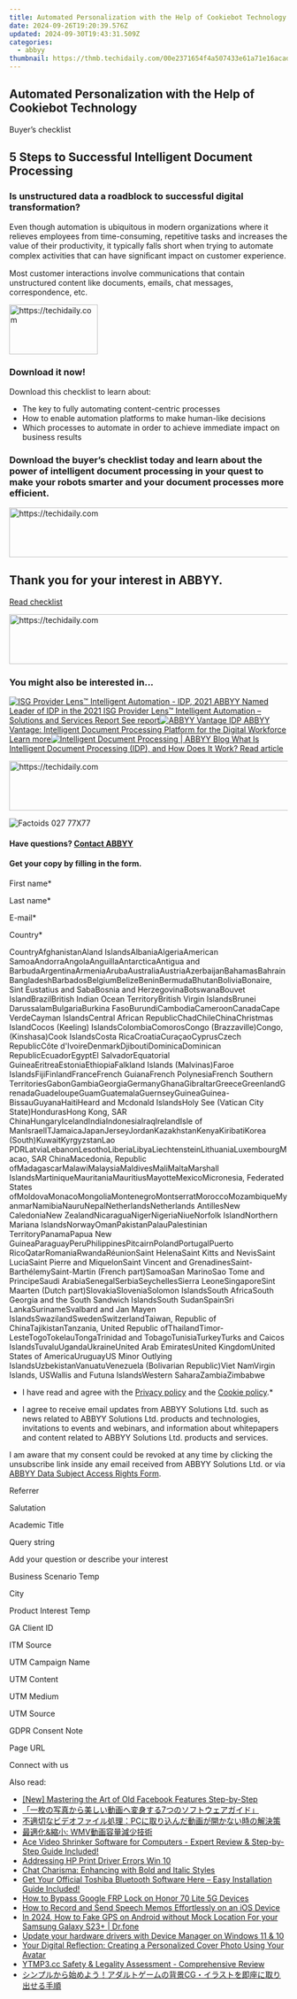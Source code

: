 ```yaml
---
title: Automated Personalization with the Help of Cookiebot Technology
date: 2024-09-26T19:20:39.576Z
updated: 2024-09-30T19:43:31.509Z
categories:
  - abbyy
thumbnail: https://thmb.techidaily.com/00e2371654f4a507433e61a71e16acad038e975f76e67d8ab6a2071887eda993.jpg
---
```


## Automated Personalization with the Help of Cookiebot Technology

Buyer’s checklist

## 5 Steps to Successful Intelligent Document Processing

### Is unstructured data a roadblock to successful digital transformation?

Even though automation is ubiquitous in modern organizations where it relieves employees from time-consuming, repetitive tasks and increases the value of their productivity, it typically falls short when trying to automate complex activities that can have signiﬁcant impact on customer experience.

Most customer interactions involve communications that contain unstructured content like documents, emails, chat messages, correspondence, etc.

<!-- affiliate ads begin -->
<a href="https://aligracehair.sjv.io/c/5597632/2135396/19272" target="_top" id="2135396">
  <img src="//a.impactradius-go.com/display-ad/19272-2135396" border="0" alt="https://techidaily.com" width="160" height="90"/>
</a>
<img height="0" width="0" src="https://aligracehair.sjv.io/i/5597632/2135396/19272" style="position:absolute;visibility:hidden;" border="0" />
<!-- affiliate ads end -->

### Download it now!

Download this checklist to learn about:

* The key to fully automating content-centric processes
* How to enable automation platforms to make human-like decisions
* Which processes to automate in order to achieve immediate impact on business results

### Download the buyer’s checklist today and learn about the power of intelligent document processing in your quest to make your robots smarter and your document processes more efficient.

<!-- affiliate ads begin -->
<a href="https://unicoeye.pxf.io/c/5597632/2134228/18498" target="_top" id="2134228">
  <img src="//a.impactradius-go.com/display-ad/18498-2134228" border="0" alt="https://techidaily.com" width="728" height="90"/>
</a>
<img height="0" width="0" src="https://unicoeye.pxf.io/i/5597632/2134228/18498" style="position:absolute;visibility:hidden;" border="0" />
<!-- affiliate ads end -->

## Thank you for your interest in ABBYY.

[Read checklist](https://abbyy.com/-/jssmedia/project/abbyy/abbyy/insights/resource-center/pdfs/checklist-5-steps-success-intelligent-document-processing-en.pdf "Read checklist") 

<!-- affiliate ads begin -->
<a href="https://aligracehair.sjv.io/c/5597632/1885932/19272" target="_top" id="1885932">
  <img src="//a.impactradius-go.com/display-ad/19272-1885932" border="0" alt="https://techidaily.com" width="728" height="90"/>
</a>
<img height="0" width="0" src="https://aligracehair.sjv.io/i/5597632/1885932/19272" style="position:absolute;visibility:hidden;" border="0" />
<!-- affiliate ads end -->

### You might also be interested in...

[![ISG Provider Lens™ Intelligent Automation - IDP, 2021](https://static2.abbyy.com/abbyycommedia/35251/145-ia-solutionsandservices-idp-360x232.jpg) ABBYY Named Leader of IDP in the 2021 ISG Provider Lens™ Intelligent Automation – Solutions and Services Report See report](https://digital.abbyy.com/hubfs/documents/content/analystreport-intelligent-document-processing-isg-provider-lens-en.pdf "ABBYY Named Leader of IDP in the 2021 ISG Provider Lens™ Intelligent Automation – Solutions and Services Report ")[![ABBYY Vantage IDP](https://static4.abbyy.com/abbyycommedia/34808/vantage-new-product-video.jpg) ABBYY Vantage: Intelligent Document Processing Platform for the Digital Workforce Learn more](https://www.abbyy.com/vantage/ "ABBYY Vantage: Intelligent Document Processing Platform for the Digital Workforce")[![Intelligent Document Processing | ABBYY Blog](https://static1.abbyy.com/abbyycommedia/34870/ap-content-2-848x444.jpg) What Is Intelligent Document Processing (IDP), and How Does It Work? Read article](https://www.abbyy.com/blog/intelligent-document-processing/ "What Is Intelligent Document Processing (IDP), and How Does It Work?") 

<!-- affiliate ads begin -->
<a href="https://appsumo.8odi.net/c/5597632/2082538/7443" target="_top" id="2082538">
  <img src="//a.impactradius-go.com/display-ad/7443-2082538" border="0" alt="https://techidaily.com" width="728" height="90"/>
</a>
<img height="0" width="0" src="https://appsumo.8odi.net/i/5597632/2082538/7443" style="position:absolute;visibility:hidden;" border="0" />
<!-- affiliate ads end -->

![Factoids 027 77X77](https://static4.abbyy.com/abbyycommedia/31652/factoids-027-77x77.svg)

#### Have questions? [Contact ABBYY](https://tools.techidaily.com/abbyy/products/)

#### Get your copy by filling in the form.

First name\*

Last name\*

E-mail\*

Сountry\*

СountryAfghanistanAland IslandsAlbaniaAlgeriaAmerican SamoaAndorraAngolaAnguillaAntarcticaAntigua and BarbudaArgentinaArmeniaArubaAustraliaAustriaAzerbaijanBahamasBahrainBangladeshBarbadosBelgiumBelizeBeninBermudaBhutanBoliviaBonaire, Sint Eustatius and SabaBosnia and HerzegovinaBotswanaBouvet IslandBrazilBritish Indian Ocean TerritoryBritish Virgin IslandsBrunei DarussalamBulgariaBurkina FasoBurundiCambodiaCameroonCanadaCape VerdeCayman IslandsCentral African RepublicChadChileChinaChristmas IslandCocos (Keeling) IslandsColombiaComorosCongo (Brazzaville)Congo, (Kinshasa)Cook IslandsCosta RicaCroatiaCuraçaoCyprusCzech RepublicCôte d'IvoireDenmarkDjiboutiDominicaDominican RepublicEcuadorEgyptEl SalvadorEquatorial GuineaEritreaEstoniaEthiopiaFalkland Islands (Malvinas)Faroe IslandsFijiFinlandFranceFrench GuianaFrench PolynesiaFrench Southern TerritoriesGabonGambiaGeorgiaGermanyGhanaGibraltarGreeceGreenlandGrenadaGuadeloupeGuamGuatemalaGuernseyGuineaGuinea-BissauGuyanaHaitiHeard and Mcdonald IslandsHoly See (Vatican City State)HondurasHong Kong, SAR ChinaHungaryIcelandIndiaIndonesiaIraqIrelandIsle of ManIsraelITJamaicaJapanJerseyJordanKazakhstanKenyaKiribatiKorea (South)KuwaitKyrgyzstanLao PDRLatviaLebanonLesothoLiberiaLibyaLiechtensteinLithuaniaLuxembourgMacao, SAR ChinaMacedonia, Republic ofMadagascarMalawiMalaysiaMaldivesMaliMaltaMarshall IslandsMartiniqueMauritaniaMauritiusMayotteMexicoMicronesia, Federated States ofMoldovaMonacoMongoliaMontenegroMontserratMoroccoMozambiqueMyanmarNamibiaNauruNepalNetherlandsNetherlands AntillesNew CaledoniaNew ZealandNicaraguaNigerNigeriaNiueNorfolk IslandNorthern Mariana IslandsNorwayOmanPakistanPalauPalestinian TerritoryPanamaPapua New GuineaParaguayPeruPhilippinesPitcairnPolandPortugalPuerto RicoQatarRomaniaRwandaRéunionSaint HelenaSaint Kitts and NevisSaint LuciaSaint Pierre and MiquelonSaint Vincent and GrenadinesSaint-BarthélemySaint-Martin (French part)SamoaSan MarinoSao Tome and PrincipeSaudi ArabiaSenegalSerbiaSeychellesSierra LeoneSingaporeSint Maarten (Dutch part)SlovakiaSloveniaSolomon IslandsSouth AfricaSouth Georgia and the South Sandwich IslandsSouth SudanSpainSri LankaSurinameSvalbard and Jan Mayen IslandsSwazilandSwedenSwitzerlandTaiwan, Republic of ChinaTajikistanTanzania, United Republic ofThailandTimor-LesteTogoTokelauTongaTrinidad and TobagoTunisiaTurkeyTurks and Caicos IslandsTuvaluUgandaUkraineUnited Arab EmiratesUnited KingdomUnited States of AmericaUruguayUS Minor Outlying IslandsUzbekistanVanuatuVenezuela (Bolivarian Republic)Viet NamVirgin Islands, USWallis and Futuna IslandsWestern SaharaZambiaZimbabwe

* I have read and agree with the [Privacy policy](https://tools.techidaily.com/abbyy/products/) and the [Cookie policy](https://tools.techidaily.com/abbyy/products/).\*

* I agree to receive email updates from ABBYY Solutions Ltd. such as news related to ABBYY Solutions Ltd. products and technologies, invitations to events and webinars, and information about whitepapers and content related to ABBYY Solutions Ltd. products and services.  
    
I am aware that my consent could be revoked at any time by clicking the unsubscribe link inside any email received from ABBYY Solutions Ltd. or via [ABBYY Data Subject Access Rights Form](https://tools.techidaily.com/abbyy/products/).

Referrer

Salutation

Academic Title

Query string

Add your question or describe your interest

Business Scenario Temp

City

Product Interest Temp

GA Client ID

ITM Source

UTM Campaign Name

UTM Content

UTM Medium

UTM Source

GDPR Consent Note

Page URL

Connect with us

<ins class="adsbygoogle"
     style="display:block"
     data-ad-format="autorelaxed"
     data-ad-client="ca-pub-7571918770474297"
     data-ad-slot="1223367746"></ins>

<ins class="adsbygoogle"
     style="display:block"
     data-ad-client="ca-pub-7571918770474297"
     data-ad-slot="8358498916"
     data-ad-format="auto"
     data-full-width-responsive="true"></ins>

<span class="atpl-alsoreadstyle">Also read:</span>
<div><ul>
<li><a href="https://facebook-clips.techidaily.com/new-mastering-the-art-of-old-facebook-features-step-by-step/"><u>[New] Mastering the Art of Old Facebook Features Step-by-Step</u></a></li>
<li><a href="https://solve-latest.techidaily.com/1726029571218-7/"><u>「一枚の写真から美しい動画へ変身する7つのソフトウェアガイド」</u></a></li>
<li><a href="https://solve-latest.techidaily.com/1726029303410-pc/"><u>不適切なビデオファイル処理：PCに取り込んだ動画が開かない時の解決策</u></a></li>
<li><a href="https://solve-latest.techidaily.com/and-wmv/"><u>最適化&縮小: WMV動画容量減少技術</u></a></li>
<li><a href="https://solve-latest.techidaily.com/ace-video-shrinker-software-for-computers-expert-review-and-step-by-step-guide-included/"><u>Ace Video Shrinker Software for Computers - Expert Review & Step-by-Step Guide Included!</u></a></li>
<li><a href="https://driver-install.techidaily.com/addressing-hp-print-driver-errors-win-10/"><u>Addressing HP Print Driver Errors Win 10</u></a></li>
<li><a href="https://facebook.techidaily.com/chat-charisma-enhancing-with-bold-and-italic-styles/"><u>Chat Charisma: Enhancing with Bold and Italic Styles</u></a></li>
<li><a href="https://win-dash.techidaily.com/get-your-official-toshiba-bluetooth-software-here-easy-installation-guide-included/"><u>Get Your Official Toshiba Bluetooth Software Here – Easy Installation Guide Included!</u></a></li>
<li><a href="https://bypass-frp.techidaily.com/how-to-bypass-google-frp-lock-on-honor-70-lite-5g-devices-by-drfone-android/"><u>How to Bypass Google FRP Lock on Honor 70 Lite 5G Devices</u></a></li>
<li><a href="https://tech-renaissance.techidaily.com/how-to-record-and-send-speech-memos-effortlessly-on-an-ios-device/"><u>How to Record and Send Speech Memos Effortlessly on an iOS Device</u></a></li>
<li><a href="https://android-location.techidaily.com/in-2024-how-to-fake-gps-on-android-without-mock-location-for-your-samsung-galaxy-s23plus-drfone-by-drfone-virtual/"><u>In 2024, How to Fake GPS on Android without Mock Location For your Samsung Galaxy S23+ | Dr.fone</u></a></li>
<li><a href="https://techidaily.com/update-your-hardware-drivers-with-device-manager-on-windows-11-and-10-by-drivereasy-guide/"><u>Update your hardware drivers with Device Manager on Windows 11 & 10</u></a></li>
<li><a href="https://facebook.techidaily.com/your-digital-reflection-creating-a-personalized-cover-photo-using-your-avatar/"><u>Your Digital Reflection: Creating a Personalized Cover Photo Using Your Avatar</u></a></li>
<li><a href="https://solve-latest.techidaily.com/ytmp3cc-safety-and-legality-assessment-comprehensive-review/"><u>YTMP3.cc Safety & Legality Assessment - Comprehensive Review</u></a></li>
<li><a href="https://solve-latest.techidaily.com/cg/"><u>シンプルから始めよう！アダルトゲームの背景CG・イラストを即座に取り出せる手順</u></a></li>
</ul></div>

